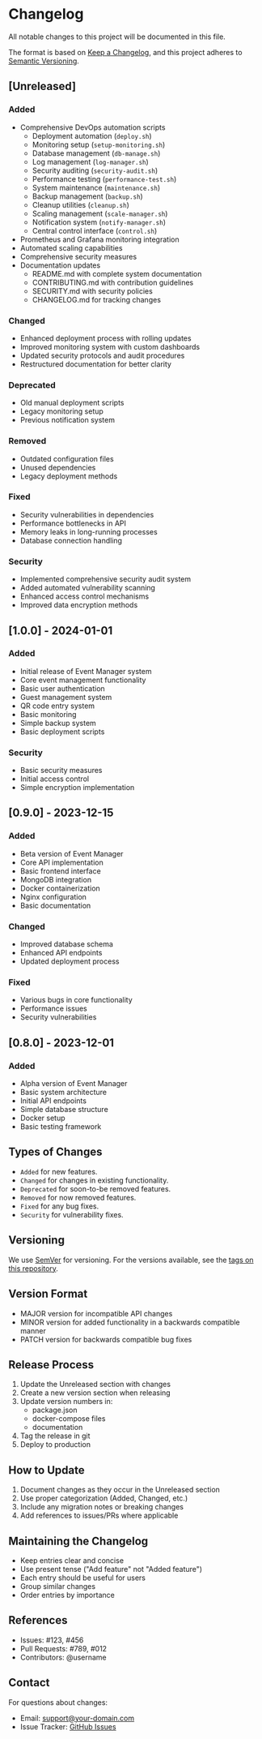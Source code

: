 # Changelog

All notable changes to this project will be documented in this file.

The format is based on [Keep a Changelog](https://keepachangelog.com/en/1.0.0/),
and this project adheres to [Semantic Versioning](https://semver.org/spec/v2.0.0.html).

## [Unreleased]

### Added
- Comprehensive DevOps automation scripts
  - Deployment automation (`deploy.sh`)
  - Monitoring setup (`setup-monitoring.sh`)
  - Database management (`db-manage.sh`)
  - Log management (`log-manager.sh`)
  - Security auditing (`security-audit.sh`)
  - Performance testing (`performance-test.sh`)
  - System maintenance (`maintenance.sh`)
  - Backup management (`backup.sh`)
  - Cleanup utilities (`cleanup.sh`)
  - Scaling management (`scale-manager.sh`)
  - Notification system (`notify-manager.sh`)
  - Central control interface (`control.sh`)
- Prometheus and Grafana monitoring integration
- Automated scaling capabilities
- Comprehensive security measures
- Documentation updates
  - README.md with complete system documentation
  - CONTRIBUTING.md with contribution guidelines
  - SECURITY.md with security policies
  - CHANGELOG.md for tracking changes

### Changed
- Enhanced deployment process with rolling updates
- Improved monitoring system with custom dashboards
- Updated security protocols and audit procedures
- Restructured documentation for better clarity

### Deprecated
- Old manual deployment scripts
- Legacy monitoring setup
- Previous notification system

### Removed
- Outdated configuration files
- Unused dependencies
- Legacy deployment methods

### Fixed
- Security vulnerabilities in dependencies
- Performance bottlenecks in API
- Memory leaks in long-running processes
- Database connection handling

### Security
- Implemented comprehensive security audit system
- Added automated vulnerability scanning
- Enhanced access control mechanisms
- Improved data encryption methods

## [1.0.0] - 2024-01-01

### Added
- Initial release of Event Manager system
- Core event management functionality
- Basic user authentication
- Guest management system
- QR code entry system
- Basic monitoring
- Simple backup system
- Basic deployment scripts

### Security
- Basic security measures
- Initial access control
- Simple encryption implementation

## [0.9.0] - 2023-12-15

### Added
- Beta version of Event Manager
- Core API implementation
- Basic frontend interface
- MongoDB integration
- Docker containerization
- Nginx configuration
- Basic documentation

### Changed
- Improved database schema
- Enhanced API endpoints
- Updated deployment process

### Fixed
- Various bugs in core functionality
- Performance issues
- Security vulnerabilities

## [0.8.0] - 2023-12-01

### Added
- Alpha version of Event Manager
- Basic system architecture
- Initial API endpoints
- Simple database structure
- Docker setup
- Basic testing framework

## Types of Changes

- `Added` for new features.
- `Changed` for changes in existing functionality.
- `Deprecated` for soon-to-be removed features.
- `Removed` for now removed features.
- `Fixed` for any bug fixes.
- `Security` for vulnerability fixes.

## Versioning

We use [SemVer](http://semver.org/) for versioning. For the versions available, see the [tags on this repository](../../tags).

## Version Format

- MAJOR version for incompatible API changes
- MINOR version for added functionality in a backwards compatible manner
- PATCH version for backwards compatible bug fixes

## Release Process

1. Update the Unreleased section with changes
2. Create a new version section when releasing
3. Update version numbers in:
   - package.json
   - docker-compose files
   - documentation
4. Tag the release in git
5. Deploy to production

## How to Update

1. Document changes as they occur in the Unreleased section
2. Use proper categorization (Added, Changed, etc.)
3. Include any migration notes or breaking changes
4. Add references to issues/PRs where applicable

## Maintaining the Changelog

- Keep entries clear and concise
- Use present tense ("Add feature" not "Added feature")
- Each entry should be useful for users
- Group similar changes
- Order entries by importance

## References

- Issues: #123, #456
- Pull Requests: #789, #012
- Contributors: @username

## Contact

For questions about changes:
- Email: support@your-domain.com
- Issue Tracker: [GitHub Issues](../../issues)
